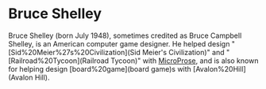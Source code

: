 # Bruce Shelley

Bruce Shelley (born July 1948), sometimes credited as Bruce Campbell Shelley, is an American computer game designer. He helped design "[Sid%20Meier%27s%20Civilization](Sid Meier's Civilization)" and "[Railroad%20Tycoon](Railroad Tycoon)" with [MicroProse](MicroProse), and is also known for helping design [board%20game](board game)s with [Avalon%20Hill](Avalon Hill).